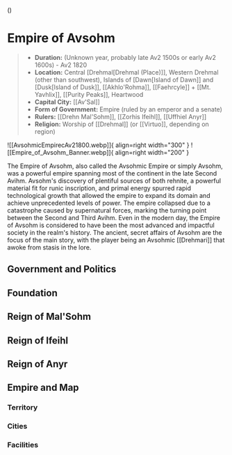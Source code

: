 ()

# Empire of Avsohm

> - **Duration:** (Unknown year, probably late Av2 1500s or early Av2 1600s) - Av2 1820
> - **Location:** Central [Drehmal[Drehmal (Place)]], Western Drehmal (other than southwest), Islands of [Dawn[Island of Dawn]] and [Dusk[Island of Dusk]], [[Akhlo'Rohma]], [[Faehrcyle]] + [[Mt. Yavhlix]], [[Purity Peaks]], Heartwood
> - **Capital City:** [[Av'Sal]]
> - **Form of Government:** Empire (ruled by an emperor and a senate)
> - **Rulers:** [[Drehn Mal'Sohm]], [[Zorhis Ifeihl]], [[Uffhiel Anyr]]
> - **Religion:** Worship of [[Drehmal]] (or [[Virtuo]], depending on region)

![[AvsohmicEmpirecAv21800.webp]]{ align=right width="300" }
![[Empire_of_Avsohm_Banner.webp]]{ align=right width="200" }

The Empire of Avsohm, also called the Avsohmic Empire or simply Avsohm, was a powerful empire spanning most of the continent in the late Second Avihm. Avsohm's discovery of plentiful sources of both rehnite, a powerful material fit for runic inscription, and primal energy spurred rapid technological growth that allowed the empire to expand its domain and achieve unprecedented levels of power. The empire collapsed due to a catastrophe caused by supernatural forces, marking the turning point between the Second and Third Avihm. Even in the modern day, the Empire of Avsohm is considered to have been the most advanced and impactful society in the realm's history. The ancient, secret affairs of Avsohm are the focus of the main story, with the player being an Avsohmic [[Drehmari]] that awoke from stasis in the lore.

## Government and Politics

## Foundation

## Reign of Mal'Sohm

## Reign of Ifeihl

## Reign of Anyr

## Empire and Map

### Territory

### Cities

### Facilities






